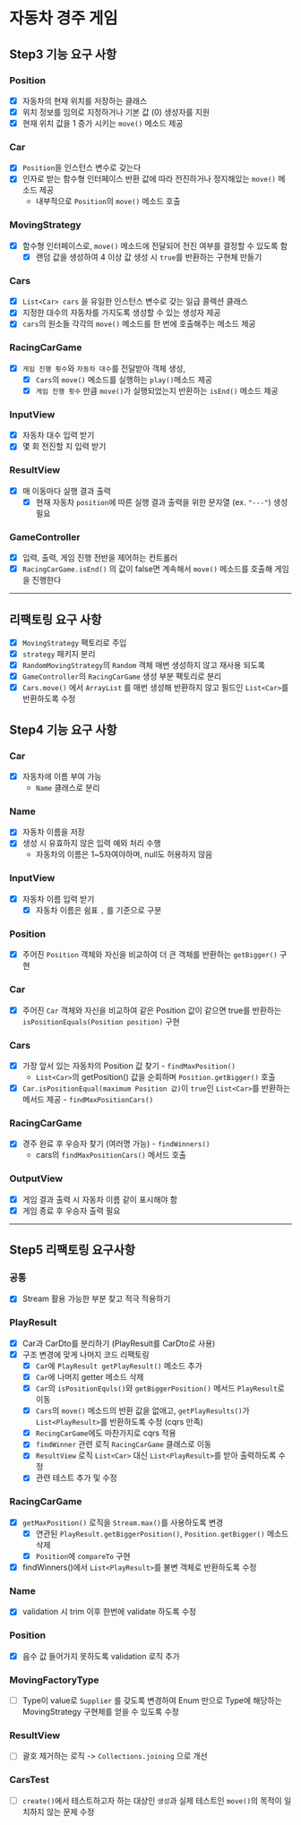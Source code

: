 # 자동차 경주 게임
## Step3 기능 요구 사항
### Position
- [x] 자동차의 현재 위치를 저장하는 클래스
- [x] 위치 정보를 임의로 지정하거나 기본 값 (0) 생성자를 지원
- [x] 현재 위치 값을 1 증가 시키는 `move()` 메소드 제공
### Car
- [x] `Position`을 인스턴스 변수로 갖는다
- [x] 인자로 받는 함수형 인터페이스 반환 값에 따라 전진하거나 정지해있는 `move()` 메소드 제공
  - 내부적으로 `Position`의 `move()` 메소드 호출
### MovingStrategy
- [x] 함수형 인터페이스로, `move()` 메소드에 전달되어 전진 여부를 결정할 수 있도록 함
  - [x] 랜덤 값을 생성하여 4 이상 값 생성 시 `true`를 반환하는 구현체 만들기
### Cars
- [x] `List<Car> cars` 을 유일한 인스턴스 변수로 갖는 일급 콜렉션 클래스
- [x] 지정한 대수의 자동차를 가지도록 생성할 수 있는 생성자 제공
- [x] `cars`의 원소들 각각의 `move()` 메소드를 한 번에 호출해주는 메소드 제공
### RacingCarGame
- [x] `게임 진행 횟수`와 `자동차 대수`를 전달받아 객체 생성,
  - [x] `Cars`의 `move()` 메소드를 실행하는 `play()`메소드 제공
  - [x] `게임 진행 횟수` 만큼 `move()`가 실행되었는지 반환하는 `isEnd()` 메소드 제공
### InputView
- [x] 자동차 대수 입력 받기
- [x] 몇 회 전진할 지 입력 받기
### ResultView
- [x] 매 이동마다 실행 결과 출력
  - [x] 현재 자동차 `position`에 따른 실행 결과 출력을 위한 문자열 (ex. `"---"`) 생성 필요
### GameController
- [x] 입력, 출력, 게임 진행 전반을 제어하는 컨트롤러
- [x] `RacingCarGame.isEnd()` 의 값이 false면 계속해서 `move()` 메소드를 호출해 게임을 진행한다

---

## 리팩토링 요구 사항
- [x] `MovingStrategy` 팩토리로 주입
- [x] `strategy` 패키지 분리
- [x] `RandomMovingStrategy`의 `Random` 객체 매번 생성하지 않고 재사용 되도록
- [x] `GameController`의 `RacingCarGame` 생성 부분 팩토리로 분리
- [x] `Cars.move()` 에서 `ArrayList` 를 매번 생성해 반환하지 않고 필드인 `List<Car>`를 반환하도록 수정

## Step4 기능 요구 사항
### Car
- [x] 자동차에 이름 부여 가능
  - `Name` 클래스로 분리
### Name
- [x] 자동차 이름을 저장
- [x] 생성 시 유효하지 않은 입력 예외 처리 수행
  - 자동차의 이름은 1~5자여야하며, null도 허용하지 않음
### InputView
- [x] 자동차 이름 입력 받기
  - [x] 자동차 이름은 쉼표 `,` 를 기준으로 구분
### Position
- [x] 주어진 `Position` 객체와 자신을 비교하여 더 큰 객체를 반환하는 `getBigger()` 구현
### Car
- [x] 주어진 `Car` 객체와 자신을 비교하여 같은 Position 값이 같으면 true를 반환하는 `isPositionEquals(Position position)` 구현
### Cars
- [x] 가장 앞서 있는 자동차의 Position 값 찾기 - `findMaxPosition()`
  - `List<Car>`의 getPosition() 값을 순회하며 `Position.getBigger()` 호출
- [x] `Car.isPositionEqual(maximum Position 값)`이 `true`인 `List<Car>`를 반환하는 메서드 제공 - `findMaxPositionCars()`
### RacingCarGame
- [x] 경주 완료 후 우승자 찾기 (여러명 가능) - `findWinners()`
  - cars의 `findMaxPositionCars()` 메서드 호출
### OutputView
- [x] 게임 결과 출력 시 자동차 이름 같이 표시해야 함
- [x] 게임 종료 후 우승자 출력 필요

---

## Step5 리팩토링 요구사항
### 공통
- [x] Stream 활용 가능한 부분 찾고 적극 적용하기
### PlayResult
- [x] Car과 CarDto를 분리하기 (PlayResult를 CarDto로 사용)
- [x] 구조 변경에 맞게 나머지 코드 리팩토링
  - [x] `Car`에 `PlayResult getPlayResult()` 메소드 추가
  - [x] `Car`에 나머지 getter 메소드 삭제
  - [x] `Car`의 `isPositionEquls()`와 `getBiggerPosition()` 메서드 `PlayResult`로 이동
  - [x] `Cars`의 `move()` 메소드의 반환 값을 없애고, `getPlayResults()`가 `List<PlayResult>`를 반환하도록 수정 (cqrs 만족)
  - [x] `RecingCarGame`에도 마찬가지로 cqrs 적용
  - [x] `findWinner` 관련 로직 `RacingCarGame` 클래스로 이동
  - [x] `ResultView` 로직 `List<Car>` 대신 `List<PlayResult>`를 받아 출력하도록 수정
  - [x] 관련 테스트 추가 및 수정
### RacingCarGame
- [x] `getMaxPosition()` 로직을 `Stream.max()`를 사용하도록 변경
  - [x] 연관된 `PlayResult.getBiggerPosition()`, `Position.getBigger()` 메소드 삭제
  - [x] `Position`에 `compareTo` 구현
- [x] findWinners()에서 `List<PlayResult>`를 불변 객체로 반환하도록 수정
### Name
- [x] validation 시 trim 이후 한번에 validate 하도록 수정
### Position
- [x] 음수 값 들어가지 못하도록 validation 로직 추가
### MovingFactoryType
- [ ] Type이 value로 `Supplier` 를 갖도록 변경하여 Enum 만으로 Type에 해당하는 MovingStrategy 구현체를 얻을 수 있도록 수정
### ResultView
- [ ] 괄호 제거하는 로직 -> `Collections.joining` 으로 개선
### CarsTest
- [ ] `create()`에서 테스트하고자 하는 대상인 `생성`과 실제 테스트인 `move()`의 목적이 일치하지 않는 문제 수정
